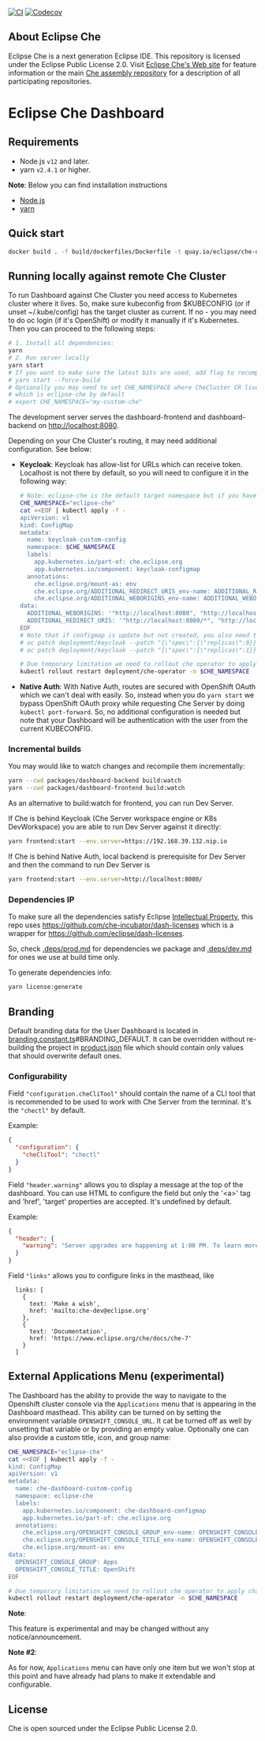 [![CI](https://github.com/eclipse/che-dashboard/workflows/CI/badge.svg)](https://github.com/eclipse/che-dashboard/actions/workflows/ci.yaml)
[![Codecov](https://img.shields.io/codecov/c/github/eclipse/che-dashboard)](https://app.codecov.io/gh/eclipse/che-dashboard)

## About Eclipse Che

Eclipse Che is a next generation Eclipse IDE. This repository is licensed under the Eclipse Public License 2.0. Visit [Eclipse Che's Web site](https://eclipse.org/che/) for feature information or the main [Che assembly repository](https://github.com/eclipse/che) for a description of all participating repositories.

# Eclipse Che Dashboard

## Requirements

- Node.js `v12` and later.
- yarn `v2.4.1` or higher.

**Note**:
Below you can find installation instructions

- [Node.js](https://docs.npmjs.com/getting-started/installing-node)
- [yarn](https://yarnpkg.com/getting-started/install)

## Quick start

```sh
docker build . -f build/dockerfiles/Dockerfile -t quay.io/eclipse/che-dashboard:next
```

## Running locally against remote Che Cluster

To run Dashboard against Che Cluster you need access to Kubernetes cluster where it lives.
So, make sure kubeconfig from $KUBECONFIG (or if unset ~/.kube/config) has the target cluster as current.
If no - you may need to do oc login (if it's OpenShift) or modify it manually if it's Kubernetes.
Then you can proceed to the following steps:

```sh
# 1. Install all dependencies:
yarn
# 2. Run server locally
yarn start
# If you want to make sure the latest bits are used, add flag to recompile
# yarn start --force-build
# Optionally you may need to set CHE_NAMESPACE where CheCluster CR live
# which is eclipse-che by default
# export CHE_NAMESPACE="my-custom-che"
```

The development server serves the dashboard-frontend and dashboard-backend on [http://localhost:8080](http://localhost:8080).

Depending on your Che Cluster's routing, it may need additional configuration. See below:
- **Keycloak**: Keycloak has allow-list for URLs which can receive token.
  Localhost is not there by default, so you will need to configure it in the following way:
  ```bash
  # Note: eclipse-che is the default target namespace but if you have custom - change it below
  CHE_NAMESPACE="eclipse-che"
  cat <<EOF | kubectl apply -f -
  apiVersion: v1
  kind: ConfigMap
  metadata:
    name: keycloak-custom-config
    namespace: $CHE_NAMESPACE
    labels:
      app.kubernetes.io/part-of: che.eclipse.org
      app.kubernetes.io/component: keycloak-configmap
    annotations:
      che.eclipse.org/mount-as: env
      che.eclipse.org/ADDITIONAL_REDIRECT_URIS_env-name: ADDITIONAL_REDIRECT_URIS
      che.eclipse.org/ADDITIONAL_WEBORIGINS_env-name: ADDITIONAL_WEBORIGINS
  data:
    ADDITIONAL_WEBORIGINS: '"http://localhost:8080", "http://localhost:3000"'
    ADDITIONAL_REDIRECT_URIS: '"http://localhost:8080/*", "http://localhost:3000/*"'
  EOF
  # Note that if configmap is update but not created, you also need to rollout keycloak deployment
  # oc patch deployment/keycloak --patch "{\"spec\":{\"replicas\":0}}" -n $CHE_NAMESPACE
  # oc patch deployment/keycloak --patch "{\"spec\":{\"replicas\":1}}" -n $CHE_NAMESPACE

  # Due temporary limitation we need to rollout che operator to apply changes
  kubectl rollout restart deployment/che-operator -n $CHE_NAMESPACE
  ```

- **Native Auth**:
  With Native Auth, routes are secured with OpenShift OAuth which we can't deal with easily.
  So, instead when you do `yarn start` we bypass OpenShift OAuth proxy while requesting Che Server by doing `kubectl port-forward`. So, no additional configuration is needed but note that your Dashboard will be authentication with the user from the current KUBECONFIG.

### Incremental builds

You may would like to watch changes and recompile them incrementally:
```sh
yarn --cwd packages/dashboard-backend build:watch
yarn --cwd packages/dashboard-frontend build:watch
```

As an alternative to build:watch for frontend, you can run Dev Server.

If Che is behind Keycloak (Che Server workspace engine or K8s DevWorkspace) you are able to run Dev Server against it directly:

```sh
yarn frontend:start --env.server=https://192.168.39.132.nip.io
```

If Che is behind Native Auth, local backend is prerequisite for Dev Server and then the command to run Dev Server is

```sh
yarn frontend:start --env.server=http://localhost:8080/
```

### Dependencies IP

To make sure all the dependencies satisfy Eclipse [Intellectual Property](https://www.eclipse.org/projects/handbook/#ip),
this repo uses https://github.com/che-incubator/dash-licenses which is a wrapper for https://github.com/eclipse/dash-licenses.

So, check [.deps/prod.md](https://github.com/eclipse-che/che-dashboard/blob/main/.deps/prod.md) for dependencies we package and [.deps/dev.md](https://github.com/eclipse-che/che-dashboard/blob/main/.deps/dev.md) for ones we use at build time only.

To generate dependencies info:

```sh
yarn license:generate
```

## Branding

Default branding data for the User Dashboard is located in [branding.constant.ts](/packages/dashboard-frontend/src/services/bootstrap/branding.constant.ts)#BRANDING_DEFAULT. It can be overridden without re-building the project in [product.json](/packages/dashboard-frontend/assets/branding/product.json) file which should contain only values that should overwrite default ones.

### Configurability

Field `"configuration.cheCliTool"` should contain the name of a CLI tool that is recommended to be used to work with Che Server from the terminal. It's the `"chectl"` by default.

Example:

```json
{
  "configuration": {
    "cheCliTool": "chectl"
  }
}
```

Field `"header.warning"` allows you to display a message at the top of the dashboard. You can use HTML to configure the field but only the '\<a>' tag and 'href', 'target' properties are accepted. It's undefined by default.

Example:

```json
{
  "header": {
    "warning": "Server upgrades are happening at 1:00 PM. To learn more visit <a href='foo' target='_blank'>foo</a>"
  }
}
```

Field `"links"` allows you to configure links in the masthead, like
```
  links: [
    {
      text: 'Make a wish',
      href: 'mailto:che-dev@eclipse.org'
    },
    {
      text: 'Documentation',
      href: 'https://www.eclipse.org/che/docs/che-7'
    }
  ]
```

## External Applications Menu (experimental)

The Dashboard has the ability to provide the way to navigate to the Openshift cluster console via the `Applications` menu that is appearing in the Dashboard masthead. This ability can be turned on by setting the environment variable `OPENSHIFT_CONSOLE_URL`. It cat be turned off as well by unsetting that variable or by providing an empty value. Optionally one can also provide a custom title, icon, and group name:

```sh
CHE_NAMESPACE="eclipse-che"
cat <<EOF | kubectl apply -f -
kind: ConfigMap
apiVersion: v1
metadata:
  name: che-dashboard-custom-config
  namespace: eclipse-che
  labels:
    app.kubernetes.io/component: che-dashboard-configmap
    app.kubernetes.io/part-of: che.eclipse.org
  annotations:
    che.eclipse.org/OPENSHIFT_CONSOLE_GROUP_env-name: OPENSHIFT_CONSOLE_GROUP
    che.eclipse.org/OPENSHIFT_CONSOLE_TITLE_env-name: OPENSHIFT_CONSOLE_TITLE
    che.eclipse.org/mount-as: env
data:
  OPENSHIFT_CONSOLE_GROUP: Apps
  OPENSHIFT_CONSOLE_TITLE: OpenShift
EOF

# Due temporary limitation we need to rollout che operator to apply changes
kubectl rollout restart deployment/che-operator -n $CHE_NAMESPACE
```

**Note**:

This feature is experimental and may be changed without any notice/announcement.

**Note #2**:

As for now, `Applications` menu can have only one item but we won't stop at this point and have already had plans to make it extendable and configurable.

## License

Che is open sourced under the Eclipse Public License 2.0.
